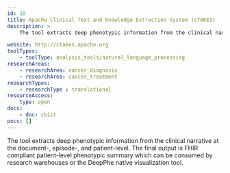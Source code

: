 ```yaml
---
id: 10
title: Apache Clinical Text and Knowledge Extraction System (cTAKES)
description: >
    The tool extracts deep phenotypic information from the clinical narrative at the document-, episode-, and patient-level.

website: http://ctakes.apache.org
toolTypes:
    - toolType: analysis_tools/natural_language_processing
researchAreas:
    - researchArea: cancer_diagnosis
    - researchArea: cancer_treatment
researchTypes:
    - researchType : translational
resourceAccess:
    type: open
docs:
    - doc: cbiit
pocs: []        
---
```

The tool extracts deep phenotypic information from the clinical narrative at the document-, episode-, and patient-level. The final output is FHIR compliant patient-level phenotypic summary which can be consumed by research warehouses or the DeepPhe native visualization tool.
